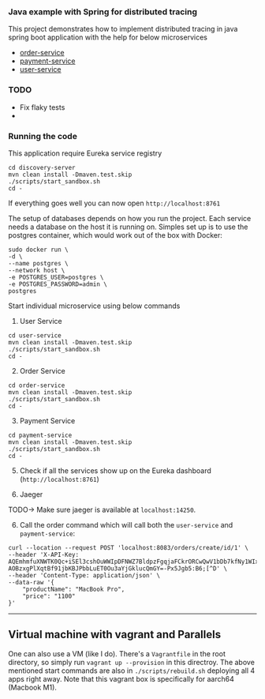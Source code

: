### Java example with Spring for distributed tracing

This project demonstrates how to implement distributed tracing in java spring boot application with the help for below microservices

- [order-service](order-service)
- [payment-service](payment-service)
- [user-service](user-service)

### TODO
* Fix flaky tests
* 


### Running the code

This application require Eureka service registry

```
cd discovery-server
mvn clean install -Dmaven.test.skip
./scripts/start_sandbox.sh
cd -
```

If everything goes well you can now open `http://localhost:8761`

The setup of databases depends on how you run the project. Each service needs a database on the host it is running on.
Simples set up is to use the postgres container, which would work out of the box with Docker:
```shell
sudo docker run \
-d \
--name postgres \
--network host \
-e POSTGRES_USER=postgres \
-e POSTGRES_PASSWORD=admin \
postgres
```


Start individual microservice using below commands

1. User Service

```
cd user-service
mvn clean install -Dmaven.test.skip
./scripts/start_sandbox.sh
cd -
```

2. Order Service

```
cd order-service
mvn clean install -Dmaven.test.skip
./scripts/start_sandbox.sh
cd -

```

3. Payment Service

```
cd payment-service
mvn clean install -Dmaven.test.skip
./scripts/start_sandbox.sh
cd -

```

5. Check if all the services show up on the Eureka dashboard (`http://localhost:8761`)

5. Jaeger

TODO-> Make sure jaeger is available at `localhost:14250`.

6. Call the order command which will call both the `user-service` and `payment-service`:
```shell
curl --location --request POST 'localhost:8083/orders/create/id/1' \
--header 'X-API-Key: AQEmhmfuXNWTK0Qc+iSEl3cshOuWWIpDFNWZ7BldpzFgqjaFCkrORCwQwV1bDb7kfNy1WIxIIkxgBw==-AOBzxgPlXqtBf91jbKBJPbbLuET0Ou3aYjGklucQmGY=-Px5Jgb5:B6;[^D' \
--header 'Content-Type: application/json' \
--data-raw '{
    "productName": "MacBook Pro",
    "price": "1100"
}'
```

---
## Virtual machine with vagrant and Parallels
One can also use a VM (like I do). There's a `Vagrantfile` in the root directory, so simply run `vagrant up --provision` in this directroy.
The above mentioned start commands are also in `./scripts/rebuild.sh` deploying all 4 apps right away. Note that this vagrant box is specifically for aarch64 (Macbook M1).
